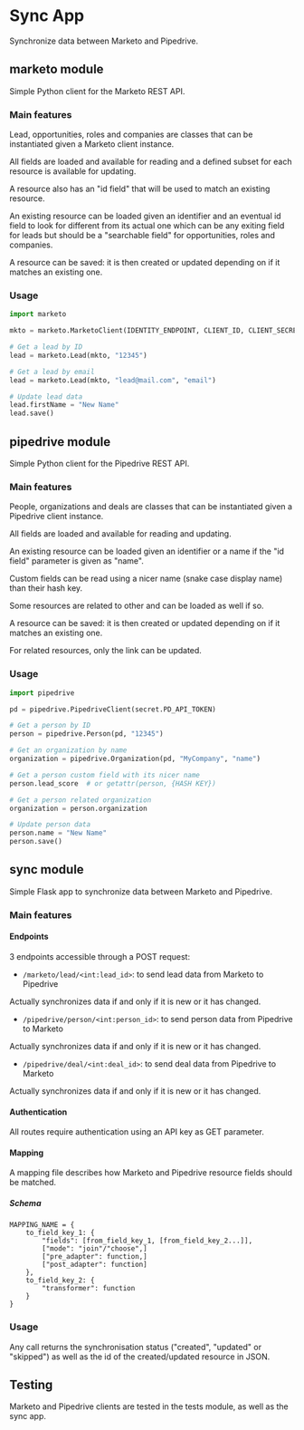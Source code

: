 # Sync App

Synchronize data between Marketo and Pipedrive.

## marketo module

Simple Python client for the Marketo REST API.

### Main features

Lead, opportunities, roles and companies are classes that can be instantiated given a Marketo client instance.

All fields are loaded and available for reading and a defined subset for each resource is available for updating.

A resource also has an "id field" that will be used to match an existing resource.

An existing resource can be loaded given an identifier and an eventual id field to look for different from its actual one
which can be any exiting field for leads but should be a "searchable field" for opportunities, roles and companies.

A resource can be saved: it is then created or updated depending on if it matches an existing one.

### Usage

```python
import marketo

mkto = marketo.MarketoClient(IDENTITY_ENDPOINT, CLIENT_ID, CLIENT_SECRET, API_ENDPOINT)

# Get a lead by ID
lead = marketo.Lead(mkto, "12345")

# Get a lead by email
lead = marketo.Lead(mkto, "lead@mail.com", "email")

# Update lead data
lead.firstName = "New Name"
lead.save()
```

## pipedrive module

Simple Python client for the Pipedrive REST API.

### Main features

People, organizations and deals are classes that can be instantiated given a Pipedrive client instance.

All fields are loaded and available for reading and updating.

An existing resource can be loaded given an identifier or a name if the "id field" parameter is given as "name".

Custom fields can be read using a nicer name (snake case display name) than their hash key.

Some resources are related to other and can be loaded as well if so.

A resource can be saved: it is then created or updated depending on if it matches an existing one.

For related resources, only the link can be updated.

### Usage

```python
import pipedrive

pd = pipedrive.PipedriveClient(secret.PD_API_TOKEN)

# Get a person by ID
person = pipedrive.Person(pd, "12345")

# Get an organization by name
organization = pipedrive.Organization(pd, "MyCompany", "name")

# Get a person custom field with its nicer name
person.lead_score  # or getattr(person, {HASH KEY})

# Get a person related organization
organization = person.organization

# Update person data
person.name = "New Name"
person.save()
```

## sync module

Simple Flask app to synchronize data between Marketo and Pipedrive.

### Main features

#### Endpoints

3 endpoints accessible through a POST request:
- `/marketo/lead/<int:lead_id>`: to send lead data from Marketo to Pipedrive

Actually synchronizes data if and only if it is new or it has changed.

- `/pipedrive/person/<int:person_id>`: to send person data from Pipedrive to Marketo

Actually synchronizes data if and only if it is new or it has changed.

- `/pipedrive/deal/<int:deal_id>`: to send deal data from Pipedrive to Marketo

Actually synchronizes data if and only if it is new or it has changed.

#### Authentication

All routes require authentication using an API key as GET parameter.

#### Mapping

A mapping file describes how Marketo and Pipedrive resource fields should be matched.

##### Schema
```
MAPPING_NAME = {
    to_field_key_1: {
        "fields": [from_field_key_1, [from_field_key_2...]],
        ["mode": "join"/"choose",]
        ["pre_adapter": function,]
        ["post_adapter": function]
    },
    to_field_key_2: {
        "transformer": function
    }
}
```

### Usage

Any call returns the synchronisation status ("created", "updated" or "skipped") as well as the id of the created/updated resource in JSON.

## Testing

Marketo and Pipedrive clients are tested in the tests module, as well as the sync app.
